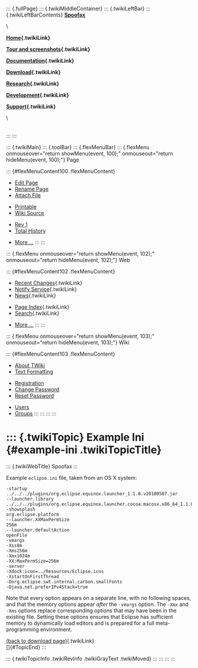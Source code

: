 ::: {.fullPage}
::: {.twikiMiddleContainer}
::: {.twikiLeftBar}
::: {.twikiLeftBarContents}
**[Spoofax](http://www.program-transformation.org/view/Spoofax/WebHome)**

\

**[Home](WebHome){.twikiLink}**

**[Tour and screenshots](Tour){.twikiLink}**

**[Documentation](Documentation){.twikiLink}**

**[Download](Download){.twikiLink}**

**[Research](Research){.twikiLink}**

**[Development](Development){.twikiLink}**

**[Support](Support){.twikiLink}**

\

\
:::
:::

::: {.twikiMain}
::: {.toolBar}
::: {.flexMenuBar}
::: {.flexMenu onmouseover="return showMenu(event, 100);" onmouseout="return hideMenu(event, 100);"}
Page

::: {#flexMenuContent100 .flexMenuContent}
-   [Edit
    Page](http://www.program-transformation.org/edit/Spoofax/ExampleIni?t=1536826261)
-   [Rename
    Page](http://www.program-transformation.org/rename/Spoofax/ExampleIni)
-   [Attach
    File](http://www.program-transformation.org/attach/Spoofax/ExampleIni)

<!-- -->

-   [Printable](http://www.program-transformation.org/view/Spoofax/ExampleIni?skin=print.pattern)
-   [Wiki
    Source](http://www.program-transformation.org/view/Spoofax/ExampleIni?skin=text&raw=on&contenttype=text/plain)

<!-- -->

-   [Rev
    1](http://www.program-transformation.org/view/Spoofax/ExampleIni?rev=1.1)
-   [Total
    History](http://www.program-transformation.org/rdiff/Spoofax/ExampleIni)

<!-- -->

-   [More
    \...](http://www.program-transformation.org/oops/Spoofax/ExampleIni?template=oopsmore&param1=1.1&param2=1.1)
:::
:::

::: {.flexMenu onmouseover="return showMenu(event, 102);" onmouseout="return hideMenu(event, 102);"}
Web

::: {#flexMenuContent102 .flexMenuContent}
-   [Recent Changes](WebChanges){.twikiLink}
-   [Notify Service](WebNotify){.twikiLink}
-   [News](WebNews){.twikiLink}

<!-- -->

-   [Page Index](WebIndex){.twikiLink}
-   [Search](WebSearch){.twikiLink}

<!-- -->

-   [More
    \...](http://www.program-transformation.org/oops/Spoofax/ExampleIni?template=oopsmore&param1=1.1&param2=1.1)
:::
:::

::: {.flexMenu onmouseover="return showMenu(event, 103);" onmouseout="return hideMenu(event, 103);"}
Wiki

::: {#flexMenuContent103 .flexMenuContent}
-   [About
    TWiki](http://www.program-transformation.org/view/TWiki/WebHome)
-   [Text
    Formatting](http://www.program-transformation.org/view/TWiki/TextFormattingRules)

<!-- -->

-   [Registration](http://www.program-transformation.org/view/TWiki/TWikiRegistration)
-   [Change
    Password](http://www.program-transformation.org/view/TWiki/ChangePassword)
-   [Reset
    Password](http://www.program-transformation.org/view/TWiki/ResetPassword)

<!-- -->

-   [Users](http://www.program-transformation.org/view/Main/TWikiUsers)
-   [Groups](http://www.program-transformation.org/view/Main/TWikiGroups)
:::
:::
:::
:::

::: {.twikiTopic}
Example Ini {#example-ini .twikiTopicTitle}
===========

::: {.twikiWebTitle}
Spoofax
:::

Example `eclipse.ini` file, taken from an OS X system:

    -startup
    ../../../plugins/org.eclipse.equinox.launcher_1.1.0.v20100507.jar
    --launcher.library
    ../../../plugins/org.eclipse.equinox.launcher.cocoa.macosx.x86_64_1.1.0.v20100503
    -showsplash
    org.eclipse.platform
    --launcher.XXMaxPermSize
    256m
    --launcher.defaultAction
    openFile
    -vmargs
    -Xss8m
    -Xms256m
    -Xmx1024m
    -XX:MaxPermSize=256m
    -server
    -Xdock:icon=../Resources/Eclipse.icns
    -XstartOnFirstThread
    -Dorg.eclipse.swt.internal.carbon.smallFonts
    -Djava.net.preferIPv4Stack=true

Note that every option appears on a separate line, with no following
spaces, and that the memory options appear *after* the `-vmargs` option.
The `-Xmx` and `-Xms` options replace corresponding options that may
have been in the existing file. Setting these options ensures that
Eclipse has sufficient memory to dynamically load editors and is
prepared for a full meta-programming environment.

[(back to download page)](Download){.twikiLink}\
[]{#TopicEnd}
:::

::: {.twikiTopicInfo .twikiRevInfo .twikiGrayText .twikiMoved}
:::
:::
:::
:::
